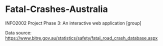 Fatal-Crashes-Australia
=======================

INFO2002 Project Phase 3: An interactive web application [group]

Data source: https://www.bitre.gov.au/statistics/safety/fatal_road_crash_database.aspx
